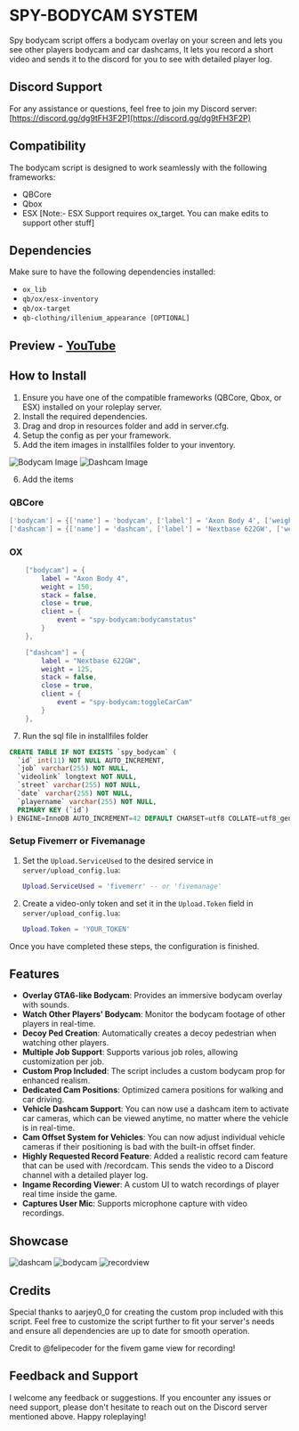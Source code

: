 # SPY-BODYCAM SYSTEM
Spy bodycam script offers a bodycam overlay on your screen and lets you see other players bodycam and car dashcams, It lets you record a short video and sends it to the discord for you to see with detailed player log.

## Discord Support
For any assistance or questions, feel free to join my Discord server: [https://discord.gg/dg9tFH3F2P](https://discord.gg/dg9tFH3F2P)

## Compatibility
The bodycam script is designed to work seamlessly with the following frameworks:
- QBCore
- Qbox
- ESX [Note:- ESX Support requires ox_target. You can make edits to support other stuff]

## Dependencies
Make sure to have the following dependencies installed:
- `ox_lib`
- `qb/ox/esx-inventory`
- `qb/ox-target`
- `qb-clothing/illenium_appearance [OPTIONAL]`

## Preview - [YouTube](https://youtu.be/bDKH9l0Zhzc)

## How to Install
1. Ensure you have one of the compatible frameworks (QBCore, Qbox, or ESX) installed on your roleplay server.
2. Install the required dependencies.
3. Drag and drop in resources folder and add in server.cfg.
4. Setup the config as per your framework.
5. Add the item images in installfiles folder to your inventory.

![Bodycam Image](https://i.imgur.com/fmRJJyi.png)
![Dashcam Image](https://i.imgur.com/NEwYdNq.png)

6. Add the items

### QBCore
```lua
['bodycam'] = {['name'] = 'bodycam', ['label'] = 'Axon Body 4', ['weight'] = 500, ['type'] = 'item', ['image'] = 'bodycam.png', ['unique'] = true, ['useable'] = true, ['shouldClose'] = true, ['combinable'] = nil, ['description'] = 'Bodycam for authorized personnel only'},
['dashcam'] = {['name'] = 'dashcam', ['label'] = 'Nextbase 622GW', ['weight'] = 500, ['type'] = 'item', ['image'] = 'dashcam.png', ['unique'] = true, ['useable'] = true, ['shouldClose'] = true, ['combinable'] = nil, ['description'] = 'Dashcam for authorized vehicle only'},
```
### OX
```lua
    ["bodycam"] = {
        label = "Axon Body 4",
        weight = 150,
        stack = false,
        close = true,
        client = {
            event = "spy-bodycam:bodycamstatus" 
        }
    },

    ["dashcam"] = {
        label = "Nextbase 622GW", 
        weight = 125, 
        stack = false, 
        close = true, 
        client = {
            event = "spy-bodycam:toggleCarCam"
        }
    },
```

7. Run the sql file in installfiles folder
```sql
CREATE TABLE IF NOT EXISTS `spy_bodycam` (
  `id` int(11) NOT NULL AUTO_INCREMENT,
  `job` varchar(255) NOT NULL,
  `videolink` longtext NOT NULL,
  `street` varchar(255) NOT NULL,
  `date` varchar(255) NOT NULL,
  `playername` varchar(255) NOT NULL,
  PRIMARY KEY (`id`)
) ENGINE=InnoDB AUTO_INCREMENT=42 DEFAULT CHARSET=utf8 COLLATE=utf8_general_ci;
```
### Setup Fivemerr or Fivemanage

1. Set the `Upload.ServiceUsed` to the desired service in `server/upload_config.lua`:
    ```lua
    Upload.ServiceUsed = 'fivemerr' -- or 'fivemanage'
    ```

2. Create a video-only token and set it in the `Upload.Token` field in `server/upload_config.lua`:
    ```lua
    Upload.Token = 'YOUR_TOKEN'
    ```

Once you have completed these steps, the configuration is finished.


## Features
- **Overlay GTA6-like Bodycam**: Provides an immersive bodycam overlay with sounds.
- **Watch Other Players' Bodycam**: Monitor the bodycam footage of other players in real-time.
- **Decoy Ped Creation**: Automatically creates a decoy pedestrian when watching other players.
- **Multiple Job Support**: Supports various job roles, allowing customization per job.
- **Custom Prop Included**: The script includes a custom bodycam prop for enhanced realism.
- **Dedicated Cam Positions**: Optimized camera positions for walking and car driving.
- **Vehicle Dashcam Support**: You can now use a dashcam item to activate car cameras, which can be viewed anytime, no matter where the vehicle is in real-time.
- **Cam Offset System for Vehicles**: You can now adjust individual vehicle cameras if their positioning is bad with the built-in offset finder.
- **Highly Requested Record Feature**: Added a realistic record cam feature that can be used with /recordcam. This sends the video to a Discord channel with a detailed player log.
- **Ingame Recording Viewer**: A custom UI to watch recordings of player real time inside the game.
- **Captures User Mic**: Supports microphone capture with video recordings.

## Showcase
![dashcam](https://i.imgur.com/4pHD1Rn.png)
![bodycam](https://i.imgur.com/FjTAfq7.png)
![recordview](https://i.imgur.com/ASROJVg.png)

## Credits
Special thanks to aarjey0_0 for creating the custom prop included with this script.
Feel free to customize the script further to fit your server's needs and ensure all dependencies are up to date for smooth operation.

Credit to @felipecoder for the fivem game view for recording!

## Feedback and Support
I welcome any feedback or suggestions. If you encounter any issues or need support, please don't hesitate to reach out on the Discord server mentioned above.
Happy roleplaying!


